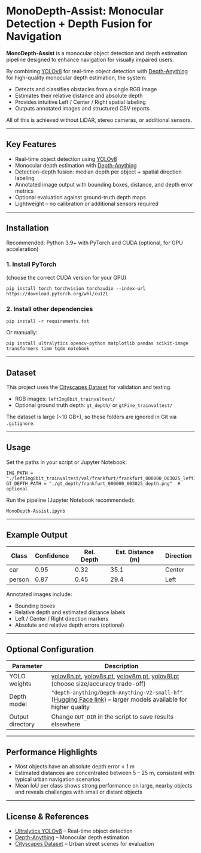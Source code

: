 # MonoDepth-Assist: Monocular Detection + Depth Fusion for Navigation

**MonoDepth-Assist** is a monocular object detection and depth estimation pipeline designed to enhance navigation for visually impaired users.

By combining [YOLOv8](https://github.com/ultralytics/ultralytics) for real-time object detection with [Depth-Anything](https://huggingface.co/spaces/DepthAnything/Depth-Anything) for high-quality monocular depth estimation, the system:

- Detects and classifies obstacles from a single RGB image  
- Estimates their relative distance and absolute depth  
- Provides intuitive Left / Center / Right spatial labeling  
- Outputs annotated images and structured CSV reports  

All of this is achieved without LiDAR, stereo cameras, or additional sensors.

---

## Key Features

- Real-time object detection using [YOLOv8](https://github.com/ultralytics/ultralytics)  
- Monocular depth estimation with [Depth-Anything](https://huggingface.co/spaces/DepthAnything/Depth-Anything)  
- Detection–depth fusion: median depth per object + spatial direction labeling  
- Annotated image output with bounding boxes, distance, and depth error metrics  
- Optional evaluation against ground-truth depth maps  
- Lightweight – no calibration or additional sensors required  

---

## Installation

Recommended: Python 3.9+ with PyTorch and CUDA (optional, for GPU acceleration)

### 1. Install PyTorch  
(choose the correct CUDA version for your GPU)

```
pip install torch torchvision torchaudio --index-url https://download.pytorch.org/whl/cu121
```

### 2. Install other dependencies

```
pip install -r requirements.txt
```

Or manually:

```
pip install ultralytics opencv-python matplotlib pandas scikit-image transformers timm tqdm notebook
```

---

## Dataset

This project uses the [Cityscapes Dataset](https://www.cityscapes-dataset.com/) for validation and testing.

- RGB images: `leftImg8bit_trainvaltest/`  
- Optional ground truth depth: `gt_depth/` or `gtFine_trainvaltest/`  

The dataset is large (~10 GB+), so these folders are ignored in Git via `.gitignore`.

---

## Usage

Set the paths in your script or Jupyter Notebook:

```
IMG_PATH = "./leftImg8bit_trainvaltest/val/frankfurt/frankfurt_000000_003025_leftImg8bit.png"
GT_DEPTH_PATH = "./gt_depth/frankfurt_000000_003025_depth.png"  # optional
```

Run the pipeline (Jupyter Notebook recommended):

```
MonoDepth-Assist.ipynb
```

---

## Example Output

| Class   | Confidence | Rel. Depth | Est. Distance (m) | Direction |
|--------|------------|------------|------------------|-----------|
| car    | 0.95       | 0.32       | 35.1             | Center    |
| person | 0.87       | 0.45       | 29.4             | Left      |

Annotated images include:

- Bounding boxes  
- Relative depth and estimated distance labels  
- Left / Center / Right direction markers  
- Absolute and relative depth errors (optional)

---

## Optional Configuration

| Parameter           | Description                                                                 |
|---------------------|-----------------------------------------------------------------------------|
| YOLO weights        | [yolov8n.pt](https://github.com/ultralytics/ultralytics/releases), [yolov8s.pt](https://github.com/ultralytics/ultralytics/releases), [yolov8m.pt](https://github.com/ultralytics/ultralytics/releases), [yolov8l.pt](https://github.com/ultralytics/ultralytics/releases) (choose size/accuracy trade-off) |
| Depth model         | `"depth-anything/Depth-Anything-V2-small-hf"` ([Hugging Face link](https://huggingface.co/spaces/DepthAnything/Depth-Anything)) – larger models available for higher quality |
| Output directory    | Change `OUT_DIR` in the script to save results elsewhere                    |

---

## Performance Highlights

- Most objects have an absolute depth error < 1 m  
- Estimated distances are concentrated between 5 – 25 m, consistent with typical urban navigation scenarios  
- Mean IoU per class shows strong performance on large, nearby objects and reveals challenges with small or distant objects

---

## License & References

- [Ultralytics YOLOv8](https://github.com/ultralytics/ultralytics) – Real-time object detection  
- [Depth-Anything](https://huggingface.co/spaces/DepthAnything/Depth-Anything) – Monocular depth estimation  
- [Cityscapes Dataset](https://www.cityscapes-dataset.com/) – Urban street scenes for evaluation
